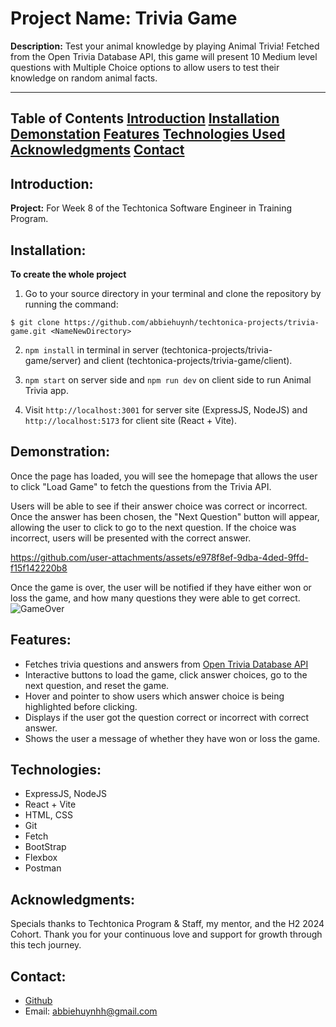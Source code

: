 # Project Name: Trivia Game

**Description:**
Test your animal knowledge by playing Animal Trivia! Fetched from the Open Trivia Database API, this game will present 10 Medium level questions with Multiple Choice options to allow users to test their knowledge on random animal facts. 

---

**Table of Contents**
[Introduction](#introduction)
[Installation](#installation)
[Demonstation](#demonstration)
[Features](#features)
[Technologies Used](#technologies-used)
[Acknowledgments](#acknowledgments)
[Contact](#contact)
---

## Introduction: 
**Project:**
For Week 8 of the Techtonica Software Engineer in Training Program.

## Installation: 
**To create the whole project**
1.  Go to your source directory in your terminal and clone the repository by running the command:

```
$ git clone https://github.com/abbiehuynh/techtonica-projects/trivia-game.git <NameNewDirectory>
```
2. `npm install` in terminal in server (techtonica-projects/trivia-game/server) and client (techtonica-projects/trivia-game/client).

3. `npm start` on server side and `npm run dev` on client side to run Animal Trivia app.

4. Visit `http://localhost:3001` for server site (ExpressJS, NodeJS) and `http://localhost:5173` for client site (React + Vite).

## Demonstration:

Once the page has loaded, you will see the homepage that allows the user to click "Load Game" to fetch the questions from the Trivia API.

Users will be able to see if their answer choice was correct or incorrect. Once the answer has been chosen, the "Next Question" button will appear, allowing the user to click to go to the next question. If the choice was incorrect, users will be presented with the correct answer. 

https://github.com/user-attachments/assets/e978f8ef-9dba-4ded-9ffd-f15f142220b8



Once the game is over, the user will be notified if they have either won or loss the game, and how many questions they were able to get correct. 
![GameOver](/client/src/assets/game-over-trivia-game.png)

## Features: 
- Fetches trivia questions and answers from [Open Trivia Database API](https://opentdb.com/api_config.php)
- Interactive buttons to load the game, click answer choices, go to the next question, and reset the game.
- Hover and pointer to show users which answer choice is being highlighted before clicking.
- Displays if the user got the question correct or incorrect with correct answer. 
- Shows the user a message of whether they have won or loss the game.

## Technologies: 
- ExpressJS, NodeJS
- React + Vite     
- HTML, CSS
- Git
- Fetch
- BootStrap
- Flexbox
- Postman

## Acknowledgments:
Specials thanks to Techtonica Program & Staff, my mentor, and the H2 2024 Cohort. Thank you for your continuous love and support for growth through this tech journey. 

## Contact: 
- [Github](https://github.com/abbiehuynh)
- Email: abbiehuynhh@gmail.com
